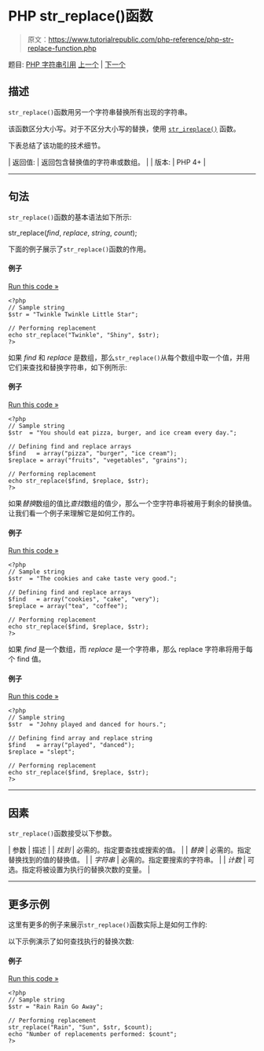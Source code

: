 # PHP str_replace()函数

> 原文：<https://www.tutorialrepublic.com/php-reference/php-str-replace-function.php>

题目: [PHP 字符串引用](php-string-functions.php) [上一个](php-str-repeat-function.php) | [下一个](php-str-rot13-function.php)

## 描述

`str_replace()`函数用另一个字符串替换所有出现的字符串。

该函数区分大小写。对于不区分大小写的替换，使用 [`str_ireplace()`](php-str-ireplace-function.php) 函数。

下表总结了该功能的技术细节。

| 返回值: | 返回包含替换值的字符串或数组。 |
| 版本: | PHP 4+ |

* * *

## 句法

`str_replace()`函数的基本语法如下所示:

str_replace(*find*, *replace*, *string*, *count*);

下面的例子展示了`str_replace()`函数的作用。

#### 例子

[Run this code »](../codelab.php?topic=php&file=perform-substring-replacement "Run this code to view the output")

```
<?php
// Sample string
$str = "Twinkle Twinkle Little Star";

// Performing replacement
echo str_replace("Twinkle", "Shiny", $str);
?>
```

如果 *find* 和 *replace* 是数组，那么`str_replace()`从每个数组中取一个值，并用它们来查找和替换字符串，如下例所示:

#### 例子

[Run this code »](../codelab.php?topic=php&file=passing-find-and-replace-parameters-as-array-in-str-replace "Run this code to view the output")

```
<?php
// Sample string
$str  = "You should eat pizza, burger, and ice cream every day.";

// Defining find and replace arrays
$find   = array("pizza", "burger", "ice cream");
$replace = array("fruits", "vegetables", "grains");

// Performing replacement
echo str_replace($find, $replace, $str);
?>
```

如果*替换*数组的值比*查找*数组的值少，那么一个空字符串将被用于剩余的替换值。让我们看一个例子来理解它是如何工作的。

#### 例子

[Run this code »](../codelab.php?topic=php&file=when-replace-array-has-less-values-than-find-array-in-str-replace "Run this code to view the output")

```
<?php
// Sample string
$str  = "The cookies and cake taste very good.";

// Defining find and replace arrays
$find   = array("cookies", "cake", "very");
$replace = array("tea", "coffee");

// Performing replacement
echo str_replace($find, $replace, $str);
?>
```

如果 *find* 是一个数组，而 *replace* 是一个字符串，那么 replace 字符串将用于每个 find 值。

#### 例子

[Run this code »](../codelab.php?topic=php&file=when-find-is-an-array-and-replace-is-a-string-in-str-replace "Run this code to view the output")

```
<?php
// Sample string
$str  = "Johny played and danced for hours.";

// Defining find array and replace string
$find   = array("played", "danced");
$replace = "slept";

// Performing replacement
echo str_replace($find, $replace, $str);
?>
```

* * *

## 因素

`str_replace()`函数接受以下参数。

| 参数 | 描述 |
| *找到* | 必需的。指定要查找或搜索的值。 |
| *替换* | 必需的。指定替换找到的值的替换值。 |
| *字符串* | 必需的。指定要搜索的字符串。 |
| *计数* | 可选。指定将被设置为执行的替换次数的变量。 |

* * *

## 更多示例

这里有更多的例子来展示`str_replace()`函数实际上是如何工作的:

以下示例演示了如何查找执行的替换次数:

#### 例子

[Run this code »](../codelab.php?topic=php&file=get-the-number-of-replacements-performed-by-str-replace "Run this code to view the output")

```
<?php
// Sample string
$str = "Rain Rain Go Away";

// Performing replacement
str_replace("Rain", "Sun", $str, $count);
echo "Number of replacements performed: $count";
?>
```